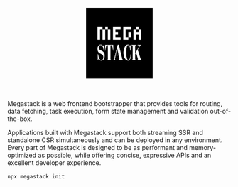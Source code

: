 <p align="center">
  <a href="#readme"><picture>
    <source media="(prefers-color-scheme: dark)" srcset="./assets/logo-dark.png" />
    <source media="(prefers-color-scheme: light)" srcset="./assets/logo-light.png" />
    <img alt="Megastack" src="./assets/logo-light.png" width="150" />
  </picture></a>
</p>

<br/>

Megastack is a web frontend bootstrapper that provides tools for routing, data fetching, task execution, form state
management and validation out-of-the-box.

Applications built with Megastack support both streaming SSR and standalone CSR simultaneously and can be deployed in
any environment. Every part of Megastack is designed to be as performant and memory-optimized as possible, while
offering concise, expressive APIs and an excellent developer experience.

```bash
npx megastack init
```
